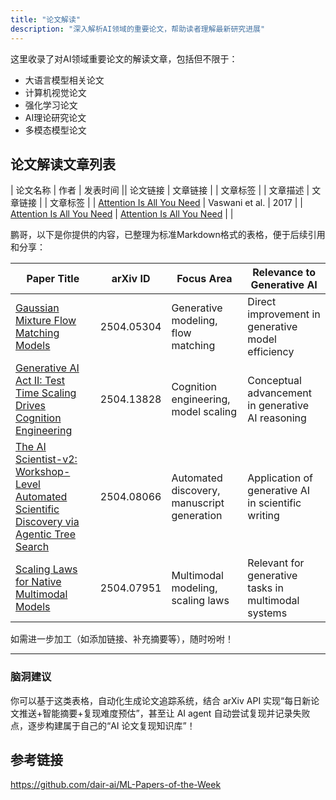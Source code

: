 ```yaml
---
title: "论文解读"
description: "深入解析AI领域的重要论文，帮助读者理解最新研究进展"
---
```


这里收录了对AI领域重要论文的解读文章，包括但不限于：

- 大语言模型相关论文
- 计算机视觉论文
- 强化学习论文
- AI理论研究论文
- 多模态模型论文 


## 论文解读文章列表

| 论文名称                                                     | 作者                                                         | 发表时间                 || 论文链接                                                                 | 文章链接                                                                 |   | 文章标签 |
| 文章描述                                                                 | 文章链接                                                                 |   | 文章标签 |
| [Attention Is All You Need](https://arxiv.org/abs/1706.03762) | Vaswani et al.                                                  | 2017                     |   | [Attention Is All You Need](https://arxiv.org/abs/1706.03762) | [Attention Is All You Need](https://arxiv.org/abs/1706.03762)   |   |

鹏哥，以下是你提供的内容，已整理为标准Markdown格式的表格，便于后续引用和分享：


| Paper Title                                                                 | arXiv ID      | Focus Area                                | Relevance to Generative AI                                    |
|-----------------------------------------------------------------------------|---------------|-------------------------------------------|---------------------------------------------------------------|
| [Gaussian Mixture Flow Matching Models](https://arxiv.org/abs/2504.05304)                                       | 2504.05304    | Generative modeling, flow matching         | Direct improvement in generative model efficiency              |
| [Generative AI Act II: Test Time Scaling Drives Cognition Engineering](https://arxiv.org/abs/2504.13828)        | 2504.13828    | Cognition engineering, model scaling       | Conceptual advancement in generative AI reasoning              |
| [The AI Scientist-v2: Workshop-Level Automated Scientific Discovery via Agentic Tree Search](https://arxiv.org/abs/2504.08066) | 2504.08066    | Automated discovery, manuscript generation | Application of generative AI in scientific writing             |
| [Scaling Laws for Native Multimodal Models](https://arxiv.org/abs/2504.07951)                                   | 2504.07951    | Multimodal modeling, scaling laws          | Relevant for generative tasks in multimodal systems            |


如需进一步加工（如添加链接、补充摘要等），随时吩咐！

---

### 脑洞建议

你可以基于这类表格，自动化生成论文追踪系统，结合 arXiv API 实现“每日新论文推送+智能摘要+复现难度预估”，甚至让 AI agent 自动尝试复现并记录失败点，逐步构建属于自己的“AI 论文复现知识库”！


## 参考链接

https://github.com/dair-ai/ML-Papers-of-the-Week


